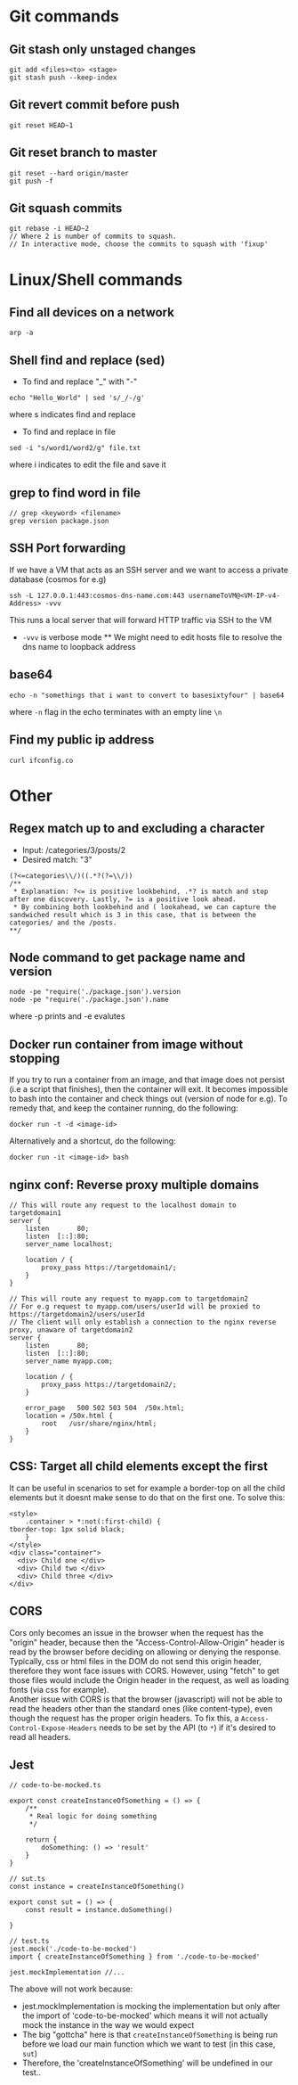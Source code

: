 # Git commands
## Git stash only unstaged changes
```
git add <files><to> <stage>
git stash push --keep-index
```
## Git revert commit before push
```
git reset HEAD~1
```
## Git reset branch to master
```
git reset --hard origin/master
git push -f
```
## Git squash commits
```
git rebase -i HEAD~2
// Where 2 is number of commits to squash.
// In interactive mode, choose the commits to squash with 'fixup'
```
# Linux/Shell commands
## Find all devices on a network
```
arp -a
```
## Shell find and replace (sed)
- To find and replace "_" with "-"
```
echo "Hello_World" | sed 's/_/-/g'
```
where s indicates find and replace
- To find and replace in file
```
sed -i "s/word1/word2/g" file.txt
```
where i indicates to edit the file and save it
## grep to find word in file
```
// grep <keyword> <filename>
grep version package.json
```

## SSH Port forwarding
If we have a VM that acts as an SSH server and we want to access a private database (cosmos for e.g)

```
ssh -L 127.0.0.1:443:cosmos-dns-name.com:443 usernameToVM@<VM-IP-v4-Address> -vvv
```
This runs a local server that will forward HTTP traffic via SSH to the VM
* `-vvv` is verbose mode
** We might need to edit hosts file to resolve the dns name to loopback address
## base64
```
echo -n "somethings that i want to convert to basesixtyfour" | base64
```
where `-n` flag in the echo terminates with an empty line `\n`

## Find my public ip address
```
curl ifconfig.co
```

# Other
## Regex match up to and excluding a character
- Input: /categories/3/posts/2
- Desired match: "3"
```
(?<=categories\\/)((.*?(?=\\/))
/**
 * Explanation: ?<= is positive lookbehind, .*? is match and stop after one discovery. Lastly, ?= is a positive look ahead.
 * By combining both lookbehind and ( lookahead, we can capture the sandwiched result which is 3 in this case, that is between the categories/ and the /posts.
**/
```
## Node command to get package name and version
```
node -pe "require('./package.json').version
node -pe "require('./package.json').name
```
where -p prints and -e evalutes

## Docker run container from image without stopping
If you try to run a container from an image, and that image does not persist (i.e a script that finishes), then the container will exit. It becomes impossible to bash into the container and check things out (version of node for e.g).
To remedy that, and keep the container running, do the following:
```
docker run -t -d <image-id>
```
Alternatively and a shortcut, do the following:
```
docker run -it <image-id> bash
```
## nginx conf: Reverse proxy multiple domains
```
// This will route any request to the localhost domain to targetdomain1
server {
    listen       80;
    listen  [::]:80;
    server_name localhost;

    location / {
        proxy_pass https://targetdomain1/;
    }
}

// This will route any request to myapp.com to targetdomain2
// For e.g request to myapp.com/users/userId will be proxied to https://targetdomain2/users/userId
// The client will only establish a connection to the nginx reverse proxy, unaware of targetdomain2
server {
    listen       80;
    listen  [::]:80;
    server_name myapp.com;

    location / {
        proxy_pass https://targetdomain2/;
    }
    
    error_page   500 502 503 504  /50x.html;
    location = /50x.html {
        root   /usr/share/nginx/html;
    }
}
```
## CSS: Target all child elements except the first
It can be useful in scenarios to set for example a border-top on all the child elements but it doesnt make sense to do that on the first one.
To solve this:
```
<style>
    .container > *:not(:first-child) {
tborder-top: 1px solid black;
    }
</style>
<div class="container">
  <div> Child one </div>
  <div> Child two </div>
  <div> Child three </div>
</div>
```
## CORS
Cors only becomes an issue in the browser when the request has the "origin" header, because then the "Access-Control-Allow-Origin" header is read by the browser before deciding on allowing or denying the response.
Typically, css or html files in the DOM do not send this origin header, therefore they wont face issues with CORS.
However, using "fetch" to get those files would include the Origin header in the request, as well as loading fonts (via css for example).
<br/>
Another issue with CORS is that the browser (javascript) will not be able to read the headers other than the standard ones (like content-type), even though the request has the proper origin headers. To fix this, a `Access-Control-Expose-Headers` needs to be set by the API (to `*`) if it's desired to read all headers.

## Jest
```
// code-to-be-mocked.ts

export const createInstanceOfSomething = () => {
    /**
     * Real logic for doing something
     */

    return {
        doSomething: () => 'result'
    }
}

// sut.ts
const instance = createInstanceOfSomething()

export const sut = () => {
    const result = instance.doSomething()

}

// test.ts
jest.mock('./code-to-be-mocked')
import { createInstanceOfSomething } from './code-to-be-mocked'

jest.mockImplementation //...
```
The above will not work because:
 - jest.mockImplementation is mocking the implementation but only after the import of 'code-to-be-mocked' which means it will not actually mock the instance in the way we would expect
 - The big "gottcha" here is that `createInstanceOfSomething` is being run before we load our main function which we want to test (in this case, `sut`)
 - Therefore, the 'createInstanceOfSomething' will be undefined in our test..
